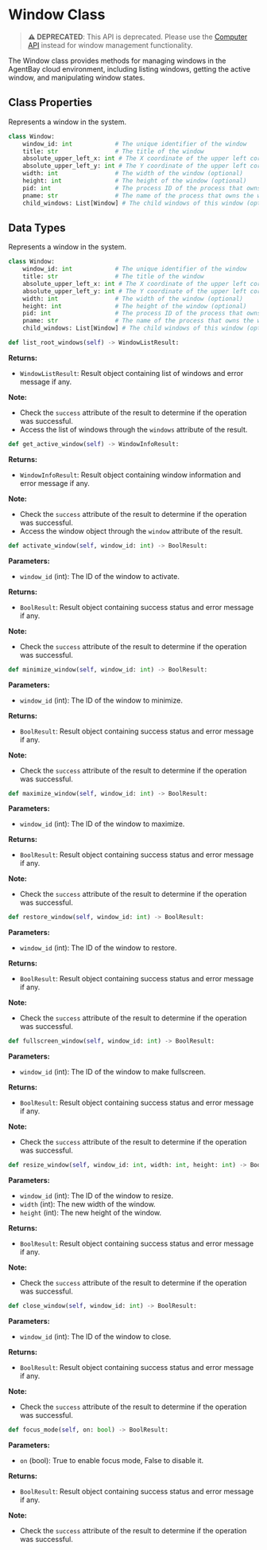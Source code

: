 # Window Class

> **⚠️ DEPRECATED**: This API is deprecated. Please use the [Computer API](computer.md) instead for window management functionality.

The Window class provides methods for managing windows in the AgentBay cloud environment, including listing windows, getting the active window, and manipulating window states.

## Class Properties

Represents a window in the system.

```python
class Window:
    window_id: int            # The unique identifier of the window
    title: str                # The title of the window
    absolute_upper_left_x: int # The X coordinate of the upper left corner (optional)
    absolute_upper_left_y: int # The Y coordinate of the upper left corner (optional)
    width: int                # The width of the window (optional)
    height: int               # The height of the window (optional)
    pid: int                  # The process ID of the process that owns the window (optional)
    pname: str                # The name of the process that owns the window (optional)
    child_windows: List[Window] # The child windows of this window (optional)
```

## Data Types


Represents a window in the system.


```python
class Window:
    window_id: int            # The unique identifier of the window
    title: str                # The title of the window
    absolute_upper_left_x: int # The X coordinate of the upper left corner (optional)
    absolute_upper_left_y: int # The Y coordinate of the upper left corner (optional)
    width: int                # The width of the window (optional)
    height: int               # The height of the window (optional)
    pid: int                  # The process ID of the process that owns the window (optional)
    pname: str                # The name of the process that owns the window (optional)
    child_windows: List[Window] # The child windows of this window (optional)
```


```python
def list_root_windows(self) -> WindowListResult:
```

**Returns:**
- `WindowListResult`: Result object containing list of windows and error message if any.

**Note:**
- Check the `success` attribute of the result to determine if the operation was successful.
- Access the list of windows through the `windows` attribute of the result.


```python
def get_active_window(self) -> WindowInfoResult:
```

**Returns:**
- `WindowInfoResult`: Result object containing window information and error message if any.

**Note:**
- Check the `success` attribute of the result to determine if the operation was successful.
- Access the window object through the `window` attribute of the result.


```python
def activate_window(self, window_id: int) -> BoolResult:
```

**Parameters:**
- `window_id` (int): The ID of the window to activate.

**Returns:**
- `BoolResult`: Result object containing success status and error message if any.

**Note:**
- Check the `success` attribute of the result to determine if the operation was successful.


```python
def minimize_window(self, window_id: int) -> BoolResult:
```

**Parameters:**
- `window_id` (int): The ID of the window to minimize.

**Returns:**
- `BoolResult`: Result object containing success status and error message if any.

**Note:**
- Check the `success` attribute of the result to determine if the operation was successful.


```python
def maximize_window(self, window_id: int) -> BoolResult:
```

**Parameters:**
- `window_id` (int): The ID of the window to maximize.

**Returns:**
- `BoolResult`: Result object containing success status and error message if any.

**Note:**
- Check the `success` attribute of the result to determine if the operation was successful.


```python
def restore_window(self, window_id: int) -> BoolResult:
```

**Parameters:**
- `window_id` (int): The ID of the window to restore.

**Returns:**
- `BoolResult`: Result object containing success status and error message if any.

**Note:**
- Check the `success` attribute of the result to determine if the operation was successful.


```python
def fullscreen_window(self, window_id: int) -> BoolResult:
```

**Parameters:**
- `window_id` (int): The ID of the window to make fullscreen.

**Returns:**
- `BoolResult`: Result object containing success status and error message if any.

**Note:**
- Check the `success` attribute of the result to determine if the operation was successful.


```python
def resize_window(self, window_id: int, width: int, height: int) -> BoolResult:
```

**Parameters:**
- `window_id` (int): The ID of the window to resize.
- `width` (int): The new width of the window.
- `height` (int): The new height of the window.

**Returns:**
- `BoolResult`: Result object containing success status and error message if any.

**Note:**
- Check the `success` attribute of the result to determine if the operation was successful.


```python
def close_window(self, window_id: int) -> BoolResult:
```

**Parameters:**
- `window_id` (int): The ID of the window to close.

**Returns:**
- `BoolResult`: Result object containing success status and error message if any.

**Note:**
- Check the `success` attribute of the result to determine if the operation was successful.


```python
def focus_mode(self, on: bool) -> BoolResult:
```

**Parameters:**
- `on` (bool): True to enable focus mode, False to disable it.

**Returns:**
- `BoolResult`: Result object containing success status and error message if any.

**Note:**
- Check the `success` attribute of the result to determine if the operation was successful.
